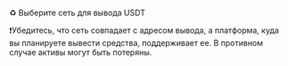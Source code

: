 ♻️ Выберите сеть для вывода USDT

❗️Убедитесь, что сеть совпадает с адресом вывода, а платформа, куда вы планируете вывести средства, поддерживает ее.
В противном случае активы могут быть потеряны.